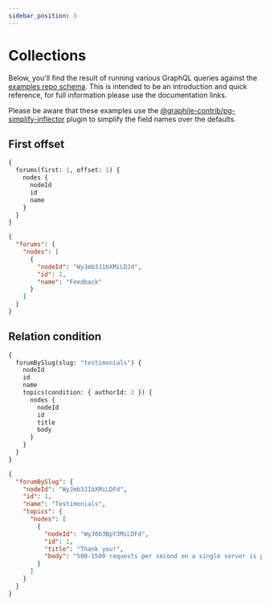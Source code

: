 ```yaml
---
sidebar_position: 3
---
```


# Collections

Below, you'll find the result of running various GraphQL queries against the
[examples repo schema](https://github.com/graphile/examples/tree/master/db).
This is intended to be an introduction and quick reference, for full information
please use the documentation links.

Please be aware that these examples use the
[@graphile-contrib/pg-simplify-inflector](https://github.com/graphile-contrib/pg-simplify-inflector)
plugin to simplify the field names over the defaults.

## First offset

```graphql
{
  forums(first: 1, offset: 1) {
    nodes {
      nodeId
      id
      name
    }
  }
}
```

```json
{
  "forums": {
    "nodes": [
      {
        "nodeId": "WyJmb3J1bXMiLDJd",
        "id": 2,
        "name": "Feedback"
      }
    ]
  }
}
```

## Relation condition

```graphql
{
  forumBySlug(slug: "testimonials") {
    nodeId
    id
    name
    topics(condition: { authorId: 2 }) {
      nodes {
        nodeId
        id
        title
        body
      }
    }
  }
}
```

```json
{
  "forumBySlug": {
    "nodeId": "WyJmb3J1bXMiLDFd",
    "id": 1,
    "name": "Testimonials",
    "topics": {
      "nodes": [
        {
          "nodeId": "WyJ0b3BpY3MiLDFd",
          "id": 1,
          "title": "Thank you!",
          "body": "500-1500 requests per second on a single server is pretty awesome."
        }
      ]
    }
  }
}
```
